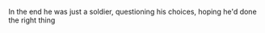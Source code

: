 In the end he was just a soldier, questioning his choices, hoping he'd done the right thing
<!---
AwesomeDude8654/AwesomeDude8654 is a ✨ special ✨ repository because its `README.md` (this file) appears on your GitHub profile.
You can click the Preview link to take a look at your changes.
--->
